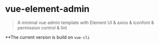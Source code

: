 # vue-element-admin

> A minimal vue admin template with Element UI & axios & iconfont & permission control & lint

**The current version is build on `vue-cli`
